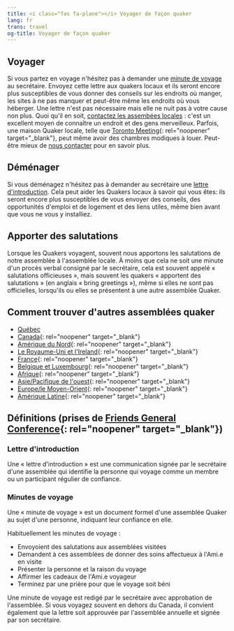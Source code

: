 ```yaml
---
title: <i class="fas fa-plane"></i> Voyager de façon quaker
lang: fr
trans: travel
og-title: Voyager de façon quaker
---
```

## Voyager

Si vous partez en voyage n'hésitez pas à demander une [minute de voyage](#voyage) au secrétaire. Envoyez cette lettre aux quakers locaux et ils seront encore plus susceptibles de vous donner des conseils sur les endroits où manger, les sites à ne pas manquer et peut-être même les endroits où vous héberger. Une lettre n'est pas nécessaire mais elle ne nuit pas à votre cause non plus. Quoi qu'il en soit, [contactez les assembées locales](#contact) : c'est un excellent moyen de connaître un endroit et des gens merveilleux. Parfois, une maison Quaker locale, telle que [Toronto Meeting](https://www.torontoquakers.org/){: rel="noopener" target="_blank"}, peut même avoir des chambres modiques à louer. Peut-être mieux de [nous contacter](/contact) pour en savoir plus.

## Déménager

Si vous déménagez n'hésitez pas à demander au secrétaire une [lettre d'introduction](#introduction). Cela peut aider les Quakers locaux à savoir qui vous êtes: ils seront encore plus susceptibles de vous envoyer des conseils, des opportunités d'emploi et de logement et des liens utiles, même bien avant que vous ne vous y installiez.

## Apporter des salutations

Lorsque les Quakers voyagent, souvent nous apportons les salutations de notre assemblée à l'assemblée locale. À moins que cela ne soit une minute d'un procès verbal consigné par le secrétaire, cela est souvent appelé « salutations officieuses », mais souvent les quakers « apportent des salutations » (en anglais « bring greetings »), même si elles ne sont pas officielles, lorsqu'ils ou elles se présentent à une autre assemblée Quaker.

## Comment trouver d'autres assemblées quaker <span class="stanchor"><a name="contact"> </a></span>

* [Québec](/accueil#-nous-trouver)
* [Canada](https://quaker.ca/who-we-are/find-a-meeting/){: rel="noopener" target="_blank"}
* [Amérique du Nord](https://www.fgcquaker.org/connect/quaker-finder){: rel="noopener" target="_blank"}
* [Le Royaume-Uni et l'Ireland](http://www.quaker.org.uk/organisation-details){: rel="noopener" target="_blank"}
* [France](https://www.quakersenfrance.org/){: rel="noopener" target="_blank"}
* [Belgique et Luxembourg](https://quakers-belux.org/meetings-for-worship-where-and-when/){: rel="noopener" target="_blank"}
* [Afrique](http://fwccafrica.org/){: rel="noopener" target="_blank"}
* [Asie/Pacifique de l'ouest](http://fwccawps.org/){: rel="noopener" target="_blank"}
* [Europe/le Moyen-Orient](http://www.fwccemes.org/fam/){: rel="noopener" target="_blank"}
* [Amérique Latine](http://fwccamericas.org/find_friends/index.shtml){: rel="noopener" target="_blank"}

## Définitions (prises de [Friends General Conference](https://www.fgcquaker.org/resources/explanation-letters-introduction-travel-minutes-and-endorsements){: rel="noopener" target="_blank"})
### Lettre d'introduction <span class="stanchor"><a name="introduction"> </a></span>

Une « lettre d'introduction » est une communication signée par le secrétaire d'une assemblée qui identifie la personne qui voyage comme un membre ou un participant régulier de confiance.

### Minutes de voyage <span class="stanchor"><a name="voyage"> </a></span>

Une « minute de voyage » est un document formel d'une assemblée Quaker au sujet d'une personne, indiquant leur confiance en elle. 

Habituellement les minutes de voyage :

* Envoyoient des salutations aux assemblées visitées
* Demandent à ces assemblées de donner des soins affectueux à l'Ami.e en visite
* Présenter la personne et la raison du voyage
* Affirmer les cadeaux de l'Ami.e voyageur
* Terminez par une prière pour que le voyage soit béni

Une minute de voyage est redigé par le secrétaire avec approbation de l'assemblée. Si vous voyagez souvent en dehors du Canada, il convient également que la lettre soit approuvée par l'assemblée annuelle et signée par son secrétaire.
